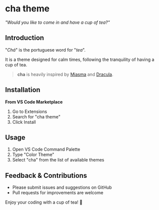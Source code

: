 # cha theme

_"Would you like to come in and have a cup of tea?"_

## Introduction

"_Chá_" is the portuguese word for "_tea_".

It is a theme designed for calm times, following the tranquility of having a cup of tea.

> **cha** is heavily inspired by [Miasma](https://github.com/xero/miasma.nvim) and [Dracula](https://github.com/dracula/dracula-theme).

## Installation

**From VS Code Marketplace**

1. Go to Extensions
2. Search for "cha theme"
3. Click Install

## Usage

1. Open VS Code Command Palette
2. Type "Color Theme"
3. Select "cha" from the list of available themes

## Feedback & Contributions

- Please submit issues and suggestions on GitHub
- Pull requests for improvements are welcome

Enjoy your coding with a cup of tea! 🍵